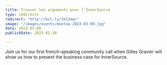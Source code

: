 ```yaml
---
title: Trouver les arguments pour l’InnerSource
type: redirects
redirect: "http://bit.ly/3XIzmwr"
image: "/images/events/meetup-2023-03-09.jpg"
date: 2023-03-09
publishDate: 2023-01-30

---
```


Join us for our first french-speaking community call when Gilles Gravier will show us how to present the business case for InnerSource. 
